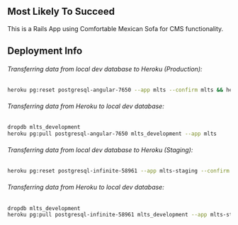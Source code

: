 ## Most Likely To Succeed

This is a Rails App using Comfortable Mexican Sofa for CMS functionality.

## Deployment Info

###### Transferring data from local dev database to Heroku (Production):

```bash
heroku pg:reset postgresql-angular-7650 --app mlts --confirm mlts && heroku pg:push mlts_development postgresql-angular-7650 --app mlts
```
###### Transferring data from Heroku to local dev database:
```bash
dropdb mlts_development
heroku pg:pull postgresql-angular-7650 mlts_development --app mlts
```

###### Transferring data from local dev database to Heroku (Staging):

```bash
heroku pg:reset postgresql-infinite-58961 --app mlts-staging --confirm mlts-staging && heroku pg:push mlts_development postgresql-infinite-58961 --app mlts-staging
```
###### Transferring data from Heroku to local dev database:
```bash
dropdb mlts_development
heroku pg:pull postgresql-infinite-58961 mlts_development --app mlts-staging
```
